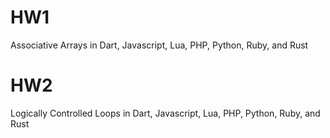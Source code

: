 # HW1
Associative Arrays in Dart, Javascript, Lua, PHP, Python, Ruby, and Rust
# HW2
Logically Controlled Loops in Dart, Javascript, Lua, PHP, Python, Ruby, and Rust
